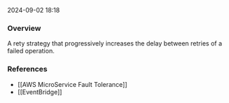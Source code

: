 
2024-09-02 18:18


### Overview
A rety strategy that progressively increases the delay between retries of a failed operation.

### References
- [[AWS MicroService Fault Tolerance]]
- [[EventBridge]]

